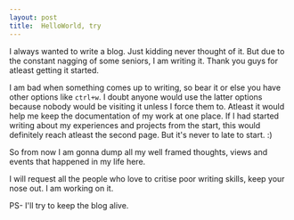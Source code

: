 ```yaml
---
layout: post
title:	HelloWorld, try
---
```

I always wanted to write a blog. Just kidding never thought of it. But due to the constant nagging of some seniors, I am writing it. Thank you guys for atleast getting it started. 

I am bad when something comes up to writing, so bear it or else you have other options like `ctrl+w`. I doubt anyone would use the latter options because nobody would be visiting it unless I force them to.
Atleast it would help me keep the documentation of my work at one place. If I had started writing about my experiences and projects from the start, this would definitely reach atleast the second page. But it's never to late to start. :)

So from now I am gonna dump all my well framed thoughts, views and events that happened in my life here.

I will request all the people who love to critise poor writing skills, keep your nose out. I am working on it.

PS- I'll try to keep the blog alive. 
